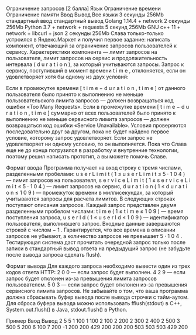 Ограничение запросов [2 балла]
Язык	Ограничение времени	Ограничение памяти	Ввод	Вывод
Все языки	3 секунды	256Mb	стандартный ввод	стандартный вывод
Golang 1.14.4 + network	2 секунды	256Mb
Python 3.7 + network + requests	5 секунд	256Mb
GNU c++ 11 + network + libcurl + json	2 секунды	256Mb
Слава только-только устроился в Яндекс.Маркет и получил первое задание: написать компонент, отвечающий за ограничение запросов пользователей к сервису.
Характеристики компонента — лимит запросов на пользователя, лимит запросов на сервис и продолжительность интервала (
d
u
r
a
t
i
o
n
), за который учитываются запросы. Запрос к сервису, поступивший в момент времени 
t
i
m
e
, отклоняется, если он удовлетворяет хотя бы одному из двух условий:

Если в промежутке времени 
[
t
i
m
e
−
d
u
r
a
t
i
o
n
,
t
i
m
e
]
 от данного пользователя было принято к выполнению не меньше пользовательского лимита запросов — должен возвращаться код ошибки «Too Many Requests».
Если в промежутке времени 
[
t
i
m
e
−
d
u
r
a
t
i
o
n
,
t
i
m
e
]
 суммарно от всех пользователей было принято к выполнению не меньше сервисного лимита запросов — должен возвращаться код ошибки «Service Unavailable».
Условия проверяются последовательно друг за другом, пока не будет найдено первое условие, которому запрос удовлетворяет. Если запрос не удовлетворяет ни одному условию, то он выполняется. Пока что Слава еще не до конца погрузился в разработку и внутренние технологии, поэтому решил написать прототип, а вы можете помочь Славе.

Формат ввода
Программа получает на вход строку с тремя числами, разделенными пробелами: 
u
s
e
r
L
i
m
i
t
 (
1
≤
u
s
e
r
L
i
m
i
t
≤
5
⋅
1
0
4
) — лимит запросов на пользователя, 
s
e
r
v
i
c
e
L
i
m
i
t
 (
1
≤
s
e
r
v
i
c
e
L
i
m
i
t
≤
5
⋅
1
0
4
) — лимит запросов на сервис, 
d
u
r
a
t
i
o
n
 (
1
≤
d
u
r
a
t
i
o
n
≤
1
0
9
) — промежуток времени в миллисекундах, за который учитываются запросы для расчета лимитов.
В следующих строках поступают описания запросов. Каждый запрос представлен двумя разделенными пробелом числами: 
t
i
m
e
 (
1
≤
t
i
m
e
≤
1
0
9
) — время поступления запроса, 
u
s
e
r
I
d
 (
1
≤
u
s
e
r
I
d
≤
1
0
9
) — идентификатор пользователя, выполнившего запрос.
Входные данные завершаются строкой с числом 
−
1
. Гарантируется, что все времена в описании запросов не убывают, а количество запросов не превышает 
5
⋅
1
0
4
.
Тестирующая система даст прочитать очередной запрос только после записи в стандартный вывод ответа на предыдущий запрос (не забудьте после вывода запроса сделать flush).

Формат вывода
Для каждого запроса необходимо вывести один из трех кодов ответа HTTP:
2
0
0
 — если запрос будет выполнен.
4
2
9
 — если запрос будет отклонен из-за превышения лимита запросов пользователем.
5
0
3
 — если запрос будет отклонен из-за превышения сервисного лимита запросов.
Не забывайте о том, что ваша программа должна сбрасывать буфер вывода после вывода строчки с тайм-аутом. Для сброса буфера вывода можно использовать fflush(stdout) в C++, System.out.flush() в Java, stdout.flush() в Python.



Пример
Ввод	Вывод
2 5 5
1 100
1 100
2 100
2 200
2 300
2 400
2 500
3 500
5 200
6 100
7 200
-1
200
200
429
200
200
200
503
503
503
429
200